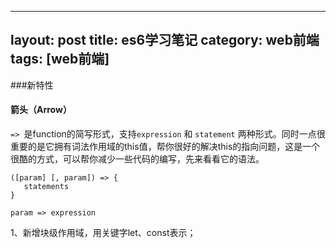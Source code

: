   ---
  layout: post
  title: es6学习笔记
  category: web前端
  tags: [web前端]
  ---

  ###新特性

 #### 箭头（Arrow）
 ````=> ````是function的简写形式，支持````expression```` 和 ````statement```` 两种形式。同时一点很重要的是它拥有词法作用域的this值，帮你很好的解决this的指向问题，这是一个很酷的方式，可以帮你减少一些代码的编写，先来看看它的语法。

    ([param] [, param]) => {
       statements
    }

    param => expression


  1、新增块级作用域，用关键字let、const表示；


